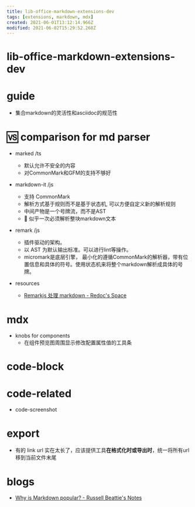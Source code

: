 ```yaml
---
title: lib-office-markdown-extensions-dev
tags: [extensions, markdown, mdx]
created: 2021-06-01T13:12:14.966Z
modified: 2021-06-02T15:29:52.268Z
---
```


# lib-office-markdown-extensions-dev

# guide

- 集合markdown的灵活性和asciidoc的规范性
# 🆚 comparison for md parser
- marked /ts
  - 默认允许不安全的内容
  - 对CommonMark和GFM的支持不够好
- markdown-it /js
  - 支持 CommonMark
  - 解析方式基于规则而不是基于状态机, 可以方便自定义新的解析规则
  - 中间产物是一个号牌流，而不是AST
  - 🐛 似乎一次必须解析整块markdown文本
- remark /js
  - 插件驱动的架构。
  - 以 AST 为默认输出标准。可以进行lint等操作。
  - micromark是底层引擎， 最小化的遵循CommonMark的解析器，带有位置信息和具体的符号。使用状态机来将整个markdown解析成具体的号牌。

- resources
  - [Remarkjs 处理 markdown - Redoc's Space](https://redoc.top/article/1200-Remarkjs%20%E5%A4%84%E7%90%86%20markdown)
# mdx
- knobs for components
  - 在组件预览图周围显示修改配置属性值的工具条
# code-block

# code-related
- code-screenshot
# export
- 有的 link url 实在太长了，应该提供工具**在格式化时或导出时**，统一将所有url移到当前文件末尾
# blogs
- [Why is Markdown popular? - Russell Beattie's Notes](https://www.russellbeattie.com/notes/posts/why-is-markdown-popular.html)
